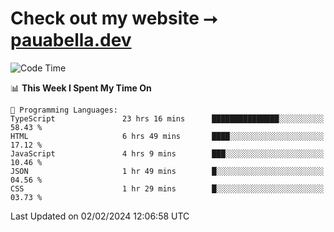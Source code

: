 # Check out my website ⭢ [pauabella.dev](https://pauabella.dev)

<!--START_SECTION:waka-->
![Code Time](http://img.shields.io/badge/Code%20Time-2%2C949%20hrs%2015%20mins-blue)

📊 **This Week I Spent My Time On** 

```text
💬 Programming Languages: 
TypeScript               23 hrs 16 mins      ███████████████░░░░░░░░░░   58.43 % 
HTML                     6 hrs 49 mins       ████░░░░░░░░░░░░░░░░░░░░░   17.12 % 
JavaScript               4 hrs 9 mins        ███░░░░░░░░░░░░░░░░░░░░░░   10.46 % 
JSON                     1 hr 49 mins        █░░░░░░░░░░░░░░░░░░░░░░░░   04.56 % 
CSS                      1 hr 29 mins        █░░░░░░░░░░░░░░░░░░░░░░░░   03.73 % 
```


 Last Updated on 02/02/2024 12:06:58 UTC
<!--END_SECTION:waka-->
